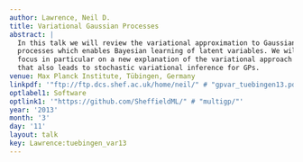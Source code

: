 ```yaml
---
author: Lawrence, Neil D.
title: Variational Gaussian Processes
abstract: |
  In this talk we will review the variational approximation to Gaussian
  processes which enables Bayesian learning of latent variables. We will
  focus in particular on a new explanation of the variational approach
  that also leads to stochastic variational inference for GPs.
venue: Max Planck Institute, Tübingen, Germany
linkpdf: '"ftp://ftp.dcs.shef.ac.uk/home/neil/" # "gpvar_tuebingen13.pdf"'
optlabel1: Software
optlink1: '"https://github.com/SheffieldML/" # "multigp/"'
year: '2013'
month: '3'
day: '11'
layout: talk
key: Lawrence:tuebingen_var13
---
```


